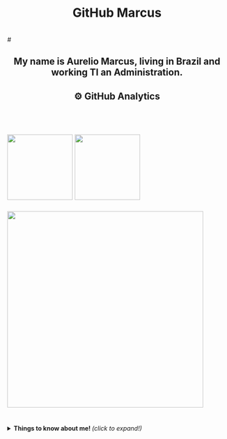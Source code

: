 <h1 align="center">GitHub Marcus</h1>
</br>
#
<h2 align="center">My name is Aurelio Marcus, living in Brazil and working TI an Administration.</h2>



<h2 align="center">⚙ <b>GitHub Analytics</b><h2>
    <br>
    <p align="left">
        <img height="150em" src="https://github-readme-stats-eight-theta.vercel.app/api?username=AurelioMarcusTO&show_icons=true&theme=tokyonight&include_all_commits=true&count_private=false"/>
        <img height="150em" src="https://github-readme-stats-eight-theta.vercel.app/api/top-langs/?username=AurelioMarcusTO&layout=compact&langs_count=8&theme=tokyonight&include_all_commits=true&count_private=false"/>
    </p>


<img src="https://user-images.githubusercontent.com/84048306/121829926-3ae44380-cc9a-11eb-9083-a04a5f0baf76.gif" min-width="400px" max-width="400px" width="450px" align="center" >

#

<details>
  <summary> <b> Things to know about me! </b> <i>(click to expand!)</i> </summary>
  
  <br>
  Clique aqhi para expandir !
  
</details>

<!--
Here are some ideas to get you started:

- 🔭 I’m currently working on ...
- 🌱 I’m currently learning ...
- 👯 I’m looking to collaborate on ...
- 🤔 I’m looking for help with ...
- 💬 Ask me about ...
- 📫 How to reach me: ...
- 😄 Pronouns: ...
- ⚡ Fun fact: ...
-->
